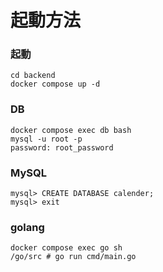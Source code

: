 # 起動方法

### 起動

```
cd backend
docker compose up -d
```

### DB

```
docker compose exec db bash
mysql -u root -p
password: root_password
```

### MySQL

```
mysql> CREATE DATABASE calender;
mysql> exit
```

### golang

```
docker compose exec go sh
/go/src # go run cmd/main.go
```

